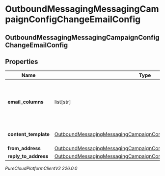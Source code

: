 # OutboundMessagingMessagingCampaignConfigChangeEmailConfig

## OutboundMessagingMessagingCampaignConfigChangeEmailConfig

## Properties

|Name | Type | Description | Notes|
|------------ | ------------- | ------------- | -------------|
| **email_columns** | list[str] | The Contact List column specifying the email to send to the contact. | [optional] |
| **content_template** | [OutboundMessagingMessagingCampaignConfigChangeResponseRef](OutboundMessagingMessagingCampaignConfigChangeResponseRef) | A reference for a Response | [optional] |
| **from_address** | [OutboundMessagingMessagingCampaignConfigChangeFromEmailAddress](OutboundMessagingMessagingCampaignConfigChangeFromEmailAddress) |  | [optional] |
| **reply_to_address** | [OutboundMessagingMessagingCampaignConfigChangeReplyToEmailAddress](OutboundMessagingMessagingCampaignConfigChangeReplyToEmailAddress) |  | [optional] |



_PureCloudPlatformClientV2 226.0.0_
